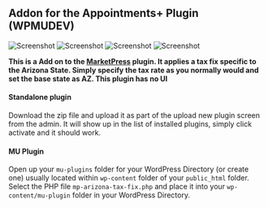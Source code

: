 ## Addon for the Appointments+ Plugin (WPMUDEV)

![Screenshot](https://img.shields.io/badge/build-passed-1ece30.svg) ![Screenshot](https://img.shields.io/badge/plugin-WPMUDEV-blue.svg) ![Screenshot](https://img.shields.io/badge/license-GNU_GPL_v2-red.svg) ![Screenshot](https://img.shields.io/badge/release-1.0.0-orange.svg)


__This is a Add on to the [MarketPress](https://premium.wpmudev.org/project/marketpress/) plugin. It applies a tax fix specific to the Arizona State. Simply specify the tax rate as you normally would and set the base state as AZ. This plugin has no UI__

#### Standalone plugin 

Download the zip file and upload it as part of the upload new plugin screen from the admin. It will show up in the list of installed plugins, simply click activate and it should work.

#### MU Plugin

Open up your `mu-plugins` folder for your WordPress Directory (or create one) usually located within `wp-content` folder of your `public_html` folder. Select the PHP file `mp-arizona-tax-fix.php` and place it into your `wp-content/mu-plugin` folder in your WordPress Directory. 